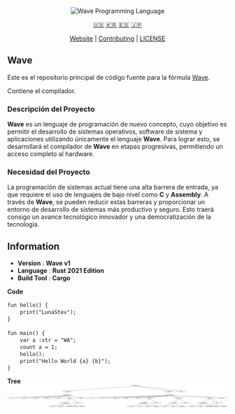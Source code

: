 <div align="center">
  <picture>
    <img alt="Wave Programming Language"
         src="https://wave-lang.dev/assets/img/features/wave.png"
         width="50%">
  </picture>

[🇺🇸][ENGLISH] [🇰🇷][KOREAN] [🇪🇸][SPANISH] [🇯🇵][JAPANESE]

[Website][Wave] | [Contributing] | [LICENSE]

</div>

[Wave]: https://www.wave-lang.dev
[Contributing]: CONTRIBUTING.md
[LICENSE]: LICENSE

[KOREAN]: KOREAN.md
[ENGLISH]: ../../README.md
[SPANISH]: SPANISH.md
[JAPANESE]: JAPANESE.md

## Wave

Este es el repositorio principal de código fuente para la fórmula [Wave].

Contiene el compilador.

### Descripción del Proyecto

**Wave** es un lenguaje de programación de nuevo concepto, cuyo objetivo es permitir el desarrollo de sistemas operativos, software de sistema y aplicaciones utilizando únicamente el lenguaje **Wave**.
Para lograr esto, se desarrollará el compilador de **Wave** en etapas progresivas, permitiendo un acceso completo al hardware.

### Necesidad del Proyecto

La programación de sistemas actual tiene una alta barrera de entrada, ya que requiere el uso de lenguajes de bajo nivel como **C** y **Assembly**.
A través de **Wave**, se pueden reducir estas barreras y proporcionar un entorno de desarrollo de sistemas más productivo y seguro.
Esto traerá consigo un avance tecnológico innovador y una democratización de la tecnología.

## Information

- **Version** : **Wave v1**
- **Language** : **Rust 2021 Edition**
- **Build Tool** : **Cargo**

**Code**

```wave
fun hello() {
    print("LunaStev");
}

fun main() {
    var a :str = "WA";
    count a = 1;
    hello();
    print("Hello World {a} {b}");
}
```

**Tree**
![Tree](wavetree.svg)